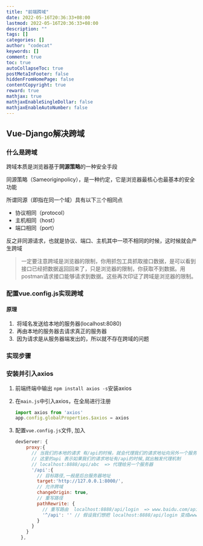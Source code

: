 ```yaml
---
title: "前端跨域"
date: 2022-05-16T20:36:33+08:00
lastmod: 2022-05-16T20:36:33+08:00
description: ""
tags: []
categories: []
author: "codecat"
keywords: []
comment: true
toc: true
autoCollapseToc: true
postMetaInFooter: false
hiddenFromHomePage: false
contentCopyright: true
reward: true
mathjax: true
mathjaxEnableSingleDollar: false
mathjaxEnableAutoNumber: false
---
```


## Vue-Django解决跨域



### 什么是跨域

跨域本质是浏览器基于**同源策略**的一种安全手段

同源策略（Sameoriginpolicy），是一种约定，它是浏览器最核心也最基本的安全功能

所谓同源（即指在同一个域）具有以下三个相同点

- 协议相同（protocol）
- 主机相同（host）
- 端口相同（port）

反之非同源请求，也就是协议、端口、主机其中一项不相同的时候，这时候就会产生跨域

> 一定要注意跨域是浏览器的限制，你用抓包工具抓取接口数据，是可以看到接口已经把数据返回回来了，只是浏览器的限制，你获取不到数据。用postman请求接口能够请求到数据。这些再次印证了跨域是浏览器的限制。

### 配置vue.config.js实现跨域

#### 原理

1. ​	将域名发送给本地的服务器(localhost:8080)
2. ​	再由本地的服务器去请求真正的服务器
3. ​	因为请求是从服务器端发出的，所以就不存在跨域的问题

### 实现步骤

### 安装并引入axios

1. 前端终端中输出 `npm install axios -s`安装axios

2. 在`main.js`中引入axios，在全局进行注册

   ```javascript
   import axios from 'axios'
   app.config.globalProperties.$axios = axios
   ```

 3. 配置`vue.config.js`文件, 加入

    ```javascript
    devServer: {
        proxy:{
          // 当我们的本地的请求 有/api的时候，就会代理我们的请求地址向另外一个服务器发出请求
          // 这里的api 表示如果我们的请求地址有/api的时候,就出触发代理机制
          // localhost:8888/api/abc  => 代理给另一个服务器
          '/api':{
            // 目标路径,一般是后台服务器地址
            target:'http://127.0.0.1:8000/',
            // 允许跨域
            changeOrigin: true,
            // 重写路径
            pathRewrite: {
              // 重写路由  localhost:8888/api/login  => www.baidu.com/api/login
              '^/api': '' // 假设我们想把 localhost:8888/api/login 变成www.baidu.com/login 就需要这么做
            }
          }
        }
      },
    ```

    
